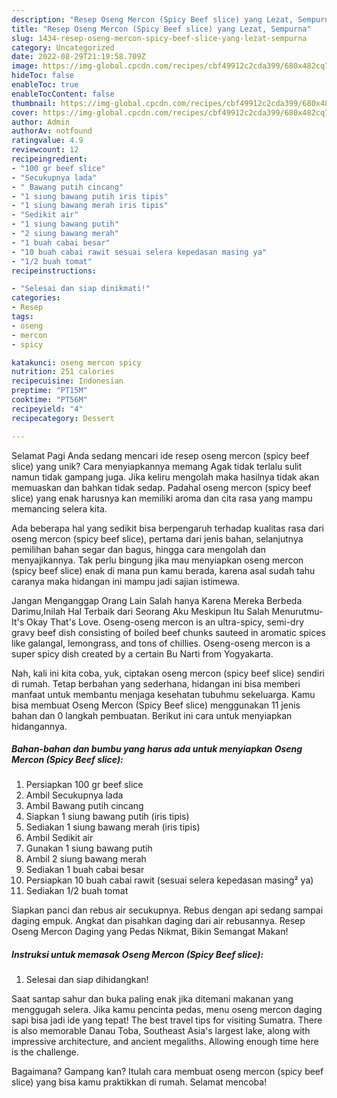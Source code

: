 ```yaml
---
description: "Resep Oseng Mercon (Spicy Beef slice) yang Lezat, Sempurna"
title: "Resep Oseng Mercon (Spicy Beef slice) yang Lezat, Sempurna"
slug: 1434-resep-oseng-mercon-spicy-beef-slice-yang-lezat-sempurna
category: Uncategorized
date: 2022-08-29T21:19:58.709Z
image: https://img-global.cpcdn.com/recipes/cbf49912c2cda399/680x482cq70/oseng-mercon-spicy-beef-slice-foto-resep-utama.jpg
hideToc: false
enableToc: true
enableTocContent: false
thumbnail: https://img-global.cpcdn.com/recipes/cbf49912c2cda399/680x482cq70/oseng-mercon-spicy-beef-slice-foto-resep-utama.jpg
cover: https://img-global.cpcdn.com/recipes/cbf49912c2cda399/680x482cq70/oseng-mercon-spicy-beef-slice-foto-resep-utama.jpg
author: Admin
authorAv: notfound
ratingvalue: 4.9
reviewcount: 12
recipeingredient:
- "100 gr beef slice"
- "Secukupnya lada"
- " Bawang putih cincang"
- "1 siung bawang putih iris tipis"
- "1 siung bawang merah iris tipis"
- "Sedikit air"
- "1 siung bawang putih"
- "2 siung bawang merah"
- "1 buah cabai besar"
- "10 buah cabai rawit sesuai selera kepedasan masing ya"
- "1/2 buah tomat"
recipeinstructions:

- "Selesai dan siap dinikmati!"
categories:
- Resep
tags:
- oseng
- mercon
- spicy

katakunci: oseng mercon spicy 
nutrition: 251 calories
recipecuisine: Indonesian
preptime: "PT15M"
cooktime: "PT56M"
recipeyield: "4"
recipecategory: Dessert

---
```



Selamat Pagi Anda sedang mencari ide resep oseng mercon (spicy beef slice) yang unik? Cara menyiapkannya memang Agak tidak terlalu sulit namun tidak gampang juga. Jika keliru mengolah maka hasilnya tidak akan memuaskan dan bahkan tidak sedap. Padahal oseng mercon (spicy beef slice) yang enak harusnya kan memiliki aroma dan cita rasa yang mampu memancing selera kita.


Ada beberapa hal yang sedikit bisa berpengaruh terhadap kualitas rasa dari oseng mercon (spicy beef slice), pertama dari jenis bahan, selanjutnya pemilihan bahan segar dan bagus, hingga cara mengolah dan menyajikannya. Tak perlu bingung jika mau menyiapkan oseng mercon (spicy beef slice) enak di mana pun kamu berada, karena asal sudah tahu caranya maka hidangan ini mampu jadi sajian istimewa.

Jangan Menganggap Orang Lain Salah hanya Karena Mereka Berbeda Darimu,Inilah Hal Terbaik dari Seorang Aku Meskipun Itu Salah Menurutmu- It&#39;s Okay That&#39;s Love. Oseng-oseng mercon is an ultra-spicy, semi-dry gravy beef dish consisting of boiled beef chunks sauteed in aromatic spices like galangal, lemongrass, and tons of chillies. Oseng-oseng mercon is a super spicy dish created by a certain Bu Narti from Yogyakarta.


Nah, kali ini kita coba, yuk, ciptakan oseng mercon (spicy beef slice) sendiri di rumah. Tetap berbahan yang sederhana, hidangan ini bisa memberi manfaat untuk membantu menjaga kesehatan tubuhmu sekeluarga. Kamu bisa membuat Oseng Mercon (Spicy Beef slice) menggunakan 11 jenis bahan dan 0 langkah pembuatan. Berikut ini cara untuk menyiapkan hidangannya.

<!--inarticleads1-->

##### Bahan-bahan dan bumbu yang harus ada untuk menyiapkan Oseng Mercon (Spicy Beef slice):

1. Persiapkan 100 gr beef slice
1. Ambil Secukupnya lada
1. Ambil  Bawang putih cincang
1. Siapkan 1 siung bawang putih (iris tipis)
1. Sediakan 1 siung bawang merah (iris tipis)
1. Ambil Sedikit air
1. Gunakan 1 siung bawang putih
1. Ambil 2 siung bawang merah
1. Sediakan 1 buah cabai besar
1. Persiapkan 10 buah cabai rawit (sesuai selera kepedasan masing² ya)
1. Sediakan 1/2 buah tomat


Siapkan panci dan rebus air secukupnya. Rebus dengan api sedang sampai daging empuk. Angkat dan pisahkan daging dari air rebusannya. Resep Oseng Mercon Daging yang Pedas Nikmat, Bikin Semangat Makan! 

<!--inarticleads2-->

##### Instruksi untuk memasak Oseng Mercon (Spicy Beef slice):


1. Selesai dan siap dihidangkan!

Saat santap sahur dan buka paling enak jika ditemani makanan yang menggugah selera. Jika kamu pencinta pedas, menu oseng mercon daging sapi bisa jadi ide yang tepat! The best travel tips for visiting Sumatra. There is also memorable Danau Toba, Southeast Asia&#39;s largest lake, along with impressive architecture, and ancient megaliths. Allowing enough time here is the challenge. 

Bagaimana? Gampang kan? Itulah cara membuat oseng mercon (spicy beef slice) yang bisa kamu praktikkan di rumah. Selamat mencoba!
